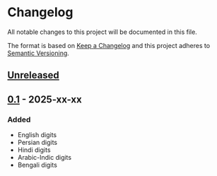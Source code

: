 # Changelog
All notable changes to this project will be documented in this file.

The format is based on [Keep a Changelog](http://keepachangelog.com/en/1.0.0/)
and this project adheres to [Semantic Versioning](http://semver.org/spec/v2.0.0.html).

## [Unreleased]
## [0.1] - 2025-xx-xx
### Added
- English digits
- Persian digits
- Hindi digits
- Arabic-Indic digits
- Bengali digits


[Unreleased]: https://github.com/openscilab/xnum/compare/v0.1...dev
[0.1]: https://github.com/openscilab/xnum/compare/2ed44ad...v0.1